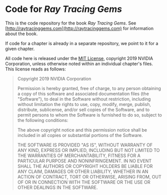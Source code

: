 # Code for _Ray Tracing Gems_

This is the code repository for the book _Ray Tracing Gems_. See [http://raytracinggems.com](http://raytracinggems.com) for information about the book.

If code for a chapter is already in a separate repository, we point to it for a given chapter.

All code here is released under the [MIT License](https://opensource.org/licenses/MIT), copyright 2019 NVIDIA Corporation, unless otherwise noted within an individual chapter's files. This license reads as follows:

>Copyright 2019 NVIDIA Corporation
>
>Permission is hereby granted, free of charge, to any person obtaining a copy of this software and associated documentation files (the "Software"), to deal in the Software without restriction, including without limitation the rights to use, copy, modify, merge, publish, distribute, sublicense, and/or sell copies of the Software, and to permit persons to whom the Software is furnished to do so, subject to the following conditions:
>
>The above copyright notice and this permission notice shall be included in all copies or substantial portions of the Software.
>
>THE SOFTWARE IS PROVIDED "AS IS", WITHOUT WARRANTY OF ANY KIND, EXPRESS OR IMPLIED, INCLUDING BUT NOT LIMITED TO THE WARRANTIES OF MERCHANTABILITY, FITNESS FOR A PARTICULAR PURPOSE AND NONINFRINGEMENT. IN NO EVENT SHALL THE AUTHORS OR COPYRIGHT HOLDERS BE LIABLE FOR ANY CLAIM, DAMAGES OR OTHER LIABILITY, WHETHER IN AN ACTION OF CONTRACT, TORT OR OTHERWISE, ARISING FROM, OUT OF OR IN CONNECTION WITH THE SOFTWARE OR THE USE OR OTHER DEALINGS IN THE SOFTWARE.
